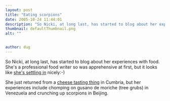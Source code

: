 ```yaml
---
layout: post
title: "Eating scorpions"
date: 2005-10-24 11:44:01
description: "So Nicki, at long last, has started to blog about her experiences with food. She&#8217;s a professional food writer so was apprehensive at first, but it looks like she&#8217;s settling in nicely -- -) She just returned from a cheese tasting thing&#8230;"
thumbnail: defaultThumbnail.png
alt: ""


author: dug
---
```


<p>So Nicki, at long last, has started to blog about her experiences with food. She's a professional food writer so was apprehensive at first, but it looks like <a href="http://www.bigsaucer.com">she's settling in</a> nicely:-)</p>

<p>She just returned from a <a href="http://www.bigsaucer.com/2005/10/mrs_kirkhams_tasty_lancashire_1.html">cheese tasting thing</a> in Cumbria, but her experiences include chomping on gusano de moriche (tree grubs) in Venezuela and crunching up scorpions in Beijing.</p>
